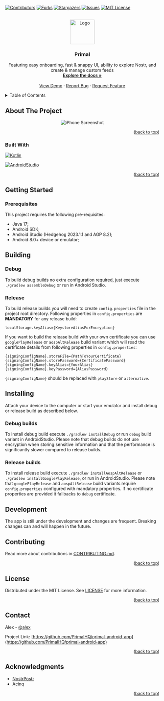 <!-- Improved compatibility of back to top link: See: https://github.com/othneildrew/Best-README-Template/pull/73 -->
<a name="readme-top"></a>
<!--
*** Thanks for checking out the Best-README-Template. If you have a suggestion
*** that would make this better, please fork the repo and create a pull request
*** or simply open an issue with the tag "enhancement".
*** Don't forget to give the project a star!
*** Thanks again! Now go create something AMAZING! :D
-->



<!-- PROJECT SHIELDS -->
<!--
*** I'm using markdown "reference style" links for readability.
*** Reference links are enclosed in brackets [ ] instead of parentheses ( ).
*** See the bottom of this document for the declaration of the reference variables
*** for contributors-url, forks-url, etc. This is an optional, concise syntax you may use.
*** https://www.markdownguide.org/basic-syntax/#reference-style-links
-->
[![Contributors][contributors-shield]][contributors-url]
[![Forks][forks-shield]][forks-url]
[![Stargazers][stars-shield]][stars-url]
[![Issues][issues-shield]][issues-url]
[![MIT License][license-shield]][license-url]



<!-- PROJECT LOGO -->
<br />
<div align="center">
  <a href="https://github.com/PrimalHQ/primal-android-app">
    <img src="https://primal.net/assets/logo_fire-409917ad.svg" alt="Logo" width="80" height="80">
  </a>

<h3 align="center">Primal</h3>

  <p align="center">
    Featuring easy onboarding, fast & snappy UI, ability to explore Nostr, and create & manage custom feeds
    <br />
    <a href="https://github.com/PrimalHQ/primal-android-app"><strong>Explore the docs »</strong></a>
    <br />
    <br />
    <a href="https://github.com/PrimalHQ/primal-android-app">View Demo</a>
    ·
    <a href="https://github.com/PrimalHQ/primal-android-app/issues">Report Bug</a>
    ·
    <a href="https://github.com/PrimalHQ/primal-android-app/issues">Request Feature</a>
  </p>
</div>



<!-- TABLE OF CONTENTS -->
<details>
  <summary>Table of Contents</summary>
  <ol>
    <li>
      <a href="#about-the-project">About The Project</a>
      <ul>
        <li><a href="#built-with">Built With</a></li>
      </ul>
    </li>
    <li>
      <a href="#getting-started">Getting Started</a>
      <ul>
        <li><a href="#prerequisites">Prerequisites</a></li>
      </ul>
        <li><a href="#building">Building</a></li>
        <ul>
            <li><a href="#debug">Debug</a></li>
            <li><a href="#release">Release</a></li>
        </ul>
    </li>
    <li>
      <a href="#installing">Installing</a>
      <ul>
        <li><a href="#debug builds">Debug builds</a></li>
        <li><a href="#release builds">Release builds</a></li>
      </ul>
    </li>
    <li><a href="#contributing">Contributing</a></li>
    <li><a href="#license">License</a></li>
    <li><a href="#contact">Contact</a></li>
    <li><a href="#acknowledgments">Acknowledgments</a></li>
  </ol>
</details>



<!-- ABOUT THE PROJECT -->
## About The Project

<div align="center">
    <img src="https://primal.net/assets/primal_android-d87a6b0d.png" alt="iPhone Screenshot">
</div>

<p align="right">(<a href="#readme-top">back to top</a>)</p>



### Built With

[![Kotlin][Kotlin]][Kotlin-url]

[![AndroidStudio][AndroidStudio]][AndroidStudio-url]

<p align="right">(<a href="#readme-top">back to top</a>)</p>



<!-- GETTING STARTED -->
## Getting Started

### Prerequisites

This project requires the following pre-requisites:
- Java 17;
- Android SDK;
- Android Studio (Hedgehog 2023.1.1 and AGP 8.2);
- Android 8.0+ device or emulator;

## Building
### Debug
To build debug builds no extra configuration required, just execute `./gradlew assembleDebug` or run in Android Studio.

### Release
To build release builds you will need to create `config.properties` file in the project root directory.
Following properties in `config.properties` are **MANDATORY** for any release build:
```properties
localStorage.keyAlias={KeystoreAliasForEncryption}
```
If you want to build the release build with your own certificate you can use `googlePlayRelease` or `aospAltRelease`
build variant which will read the certificate details from following properties in `config.properties`:
```properties
{signingConfigName}.storeFile={PathToYourCertificate}
{signingConfigName}.storePassword={CertificatePassword}
{signingConfigName}.keyAlias={YourAlias}
{signingConfigName}.keyPassword={AliasPassword}
```
`{signingConfigName}` should be replaced with `playStore` or `alternative`.

## Installing
Attach your device to the computer or start your emulator and install debug or release build as described below.

### Debug builds
To install debug build execute `./gradlew installDebug` or run `debug` build variant in AndroidStudio.
Please note that debug builds do not use encryption when storing sensitive information and that the performance is
significantly slower compared to release builds.

### Release builds
To install release build execute `./gradlew installAospAltRelease` or `./gradlew installGooglePlayRelease`, or
run in AndroidStudio. Please note that `googlePlayRelease` and `aospAltRelease` build variants require
`config.properties` configured with mandatory properties. If no certificate properties are provided it fallbacks
to `debug` certificate.

## Development
The app is still under the development and changes are frequent. Breaking changes can and will happen in the future.

<!-- CONTRIBUTING -->
## Contributing

Read more about contributions in [CONTRIBUTING.md](CONTRIBUTING.md).

<p align="right">(<a href="#readme-top">back to top</a>)</p>

<!-- LICENSE -->
## License

Distributed under the MIT License. See [LICENSE](LICENSE) for more information.

<p align="right">(<a href="#readme-top">back to top</a>)</p>

<!-- CONTACT -->
## Contact

Alex - [@alex](https://primal.net/profile/npub1ky9s6hjl46wxcj9gcalhuk4ag2nea9yqufdyp9q9r496fns5g44sw0alex)

Project Link: [https://github.com/PrimalHQ/primal-android-app](https://github.com/PrimalHQ/primal-android-app)

<p align="right">(<a href="#readme-top">back to top</a>)</p>



<!-- ACKNOWLEDGMENTS -->
## Acknowledgments

* [NostrPostr](https://github.com/Giszmo/NostrPostr)
* [Acinq](https://acinq.co)

<p align="right">(<a href="#readme-top">back to top</a>)</p>



<!-- MARKDOWN LINKS & IMAGES -->
<!-- https://www.markdownguide.org/basic-syntax/#reference-style-links -->
[contributors-shield]: https://img.shields.io/github/contributors/PrimalHQ/primal-android-app.svg?style=for-the-badge
[contributors-url]: https://github.com/PrimalHQ/primal-android-app/graphs/contributors
[forks-shield]: https://img.shields.io/github/forks/PrimalHQ/primal-android-app.svg?style=for-the-badge
[forks-url]: https://github.com/PrimalHQ/primal-android-app/network/members
[stars-shield]: https://img.shields.io/github/stars/PrimalHQ/primal-android-app.svg?style=for-the-badge
[stars-url]: https://github.com/PrimalHQ/primal-android-app/stargazers
[issues-shield]: https://img.shields.io/github/issues/PrimalHQ/primal-android-app.svg?style=for-the-badge
[issues-url]: https://github.com/PrimalHQ/primal-android-app/issues
[license-shield]: https://img.shields.io/github/license/PrimalHQ/primal-android-app.svg?style=for-the-badge
[license-url]: https://github.com/PrimalHQ/primal-android-app/blob/master/LICENSE.txt
[Kotlin]: https://img.shields.io/badge/kotlin-000000?style=for-the-badge&logo=kotlin&logoColor=white
[Kotlin-url]: https://kotlinlang.org
[AndroidStudio]: https://img.shields.io/badge/androidstudio-000000?style=for-the-badge&logo=androidstudio&logoColor=white
[AndroidStudio-url]: https://developer.android.com/studio

